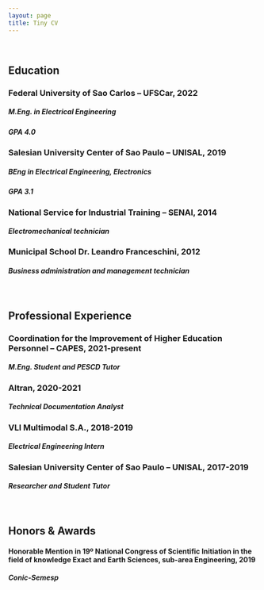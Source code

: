 ```yaml
---
layout: page
title: Tiny CV
---
```

<br/>

## <b>Education</b>

### Federal University of Sao Carlos – UFSCar, 2022
##### M.Eng. in Electrical Engineering
##### GPA 4.0

### Salesian University Center of Sao Paulo – UNISAL, 2019
##### BEng in Electrical Engineering, Electronics
##### GPA 3.1

### National Service for Industrial Training – SENAI, 2014
##### Electromechanical technician

### Municipal School Dr. Leandro Franceschini, 2012
##### Business administration and management technician
<br/>

## <b>Professional Experience</b>

### Coordination for the Improvement of Higher Education Personnel – CAPES, 2021-present
##### M.Eng. Student and PESCD Tutor

### Altran, 2020-2021
##### Technical Documentation Analyst

### VLI Multimodal S.A., 2018-2019
##### Electrical Engineering Intern

### Salesian University Center of Sao Paulo – UNISAL, 2017-2019
##### Researcher and Student Tutor
<br/>

## <b>Honors & Awards</b>

#### Honorable Mention in 19º National Congress of Scientific Initiation in the field of knowledge Exact and Earth Sciences, sub-area Engineering, 2019
##### Conic-Semesp
